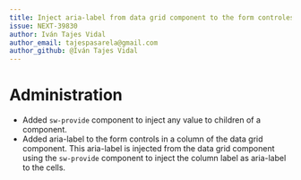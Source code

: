 ```yaml
---
title: Inject aria-label from data grid component to the form controles in a column
issue: NEXT-39830
author: Iván Tajes Vidal
author_email: tajespasarela@gmail.com
author_github: @Iván Tajes Vidal
---
```


# Administration
* Added `sw-provide` component to inject any value to children of a component.
* Added aria-label to the form controls in a column of the data grid component. This aria-label is injected from the data grid component using the `sw-provide` component to inject the column label as aria-label to the cells. 
